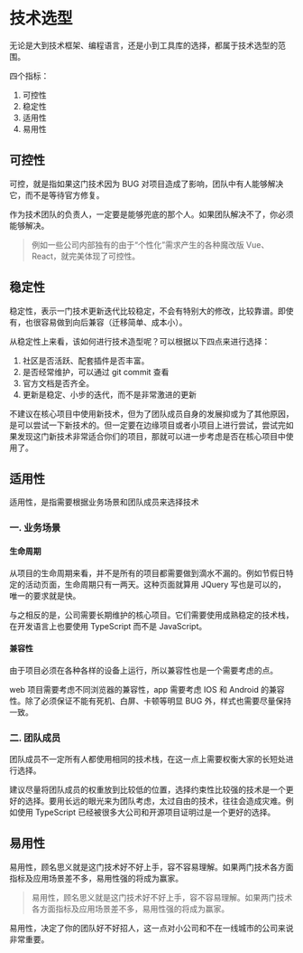 # 技术选型

无论是大到技术框架、编程语言，还是小到工具库的选择，都属于技术选型的范围。

四个指标：

1. 可控性
2. 稳定性
3. 适用性
4. 易用性

## 可控性

可控，就是指如果这门技术因为 BUG 对项目造成了影响，团队中有人能够解决它，而不是等待官方修复。

作为技术团队的负责人，一定要是能够兜底的那个人。如果团队解决不了，你必须能够解决。

> 例如一些公司内部独有的由于“个性化”需求产生的各种魔改版 Vue、React，就完美体现了可控性。

## 稳定性

稳定性，表示一门技术更新迭代比较稳定，不会有特别大的修改，比较靠谱。即使有，也很容易做到向后兼容（迁移简单、成本小）。

从稳定性上来看，该如何进行技术造型呢？可以根据以下四点来进行选择：

1. 社区是否活跃、配套插件是否丰富。
2. 是否经常维护，可以通过 git commit 查看
3. 官方文档是否齐全。
4. 更新是稳定、小步的迭代，而不是非常激进的更新

不建议在核心项目中使用新技术，但为了团队成员自身的发展抑或为了其他原因，是可以尝试一下新技术的。但一定要在边缘项目或者小项目上进行尝试，尝试完如果发现这门新技术非常适合你们的项目，那就可以进一步考虑是否在核心项目中使用了。

## 适用性

适用性，是指需要根据业务场景和团队成员来选择技术

### 一. 业务场景

#### 生命周期

从项目的生命周期来看，并不是所有的项目都需要做到滴水不漏的。例如节假日特定的活动页面，生命周期只有一两天。这种页面就算用 JQuery 写也是可以的，唯一的要求就是快。

与之相反的是，公司需要长期维护的核心项目。它们需要使用成熟稳定的技术栈，在开发语言上也要使用 TypeScript 而不是 JavaScript。

#### 兼容性

由于项目必须在各种各样的设备上运行，所以兼容性也是一个需要考虑的点。

web 项目需要考虑不同浏览器的兼容性，app 需要考虑 IOS 和 Android 的兼容性。除了必须保证不能有死机、白屏、卡顿等明显 BUG 外，样式也需要尽量保持一致。

### 二. 团队成员

团队成员不一定所有人都使用相同的技术栈，在这一点上需要权衡大家的长短处进行选择。

建议尽量将团队成员的权重放到比较低的位置，选择约束性比较强的技术是一个更好的选择。要用长远的眼光来为团队考虑，太过自由的技术，往往会造成灾难。例如使用 TypeScript 已经被很多大公司和开源项目证明过是一个更好的选择。

## 易用性

易用性，顾名思义就是这门技术好不好上手，容不容易理解。如果两门技术各方面指标及应用场景差不多，易用性强的将成为赢家。

> 易用性，顾名思义就是这门技术好不好上手，容不容易理解。如果两门技术各方面指标及应用场景差不多，易用性强的将成为赢家。

易用性，决定了你的团队好不好招人，这一点对小公司和不在一线城市的公司来说非常重要。
